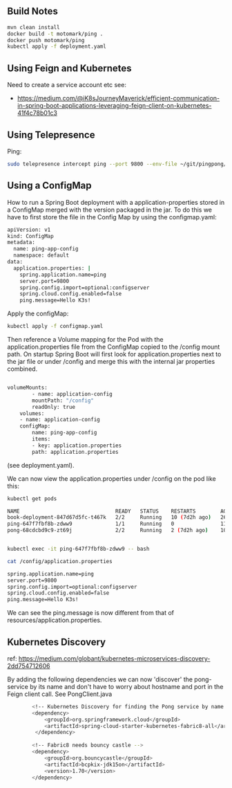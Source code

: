 ## Build Notes

```bash
mvn clean install
docker build -t motomark/ping .
docker push motomark/ping
kubectl apply -f deployment.yaml  
```

## Using Feign and Kubernetes
Need to create a service account etc see:
* https://medium.com/@iK8sJourneyMaverick/efficient-communication-in-spring-boot-applications-leveraging-feign-client-on-kubernetes-41f4c78b01c3

## Using Telepresence
Ping:

```bash
sudo telepresence intercept ping --port 9800 --env-file ~/git/pingpong/ping/ping.env
```

## Using a ConfigMap 

How to run a Spring Boot deployment with a application-properties stored in a ConfigMap merged with the version packaged in the jar. To do this we have to first store the file in the Config Map by using the configmap.yaml:

```bash
apiVersion: v1
kind: ConfigMap
metadata:
  name: ping-app-config
  namespace: default
data:
  application.properties: |
    spring.application.name=ping
    server.port=9800
    spring.config.import=optional:configserver
    spring.cloud.config.enabled=false
    ping.message=Hello K3s!

```

Apply the configMap:

```bash
kubectl apply -f configmap.yaml 
```

Then reference a Volume mapping for the Pod with the application.properties file from the ConfigMap copied to the /config mount path. 
On startup Spring Boot will first look for application.properties next to the jar file or under /config and merge this with the internal jar properties combined.

```bash

volumeMounts:
        - name: application-config 
        mountPath: "/config"
        readOnly: true
    volumes:
    - name: application-config
    configMap:
        name: ping-app-config
        items:
        - key: application.properties 
        path: application.properties

```
(see deployment.yaml).

We can now view the application.properties under /config on the pod like this:

```bash
kubectl get pods

NAME                               READY   STATUS    RESTARTS        AGE
book-deployment-847d67d5fc-t467k   2/2     Running   10 (7d2h ago)   26d
ping-647f7fbf8b-zdww9              1/1     Running   0               11m
pong-68cdcbd9c9-zt69j              2/2     Running   2 (7d2h ago)    10d


kubectl exec -it ping-647f7fbf8b-zdww9 -- bash

cat /config/application.properties

spring.application.name=ping
server.port=9800
spring.config.import=optional:configserver
spring.cloud.config.enabled=false
ping.message=Hello K3s!

```

We can see the ping.message is now different from that of resources/application.properties.

## Kubernetes Discovery

ref: https://medium.com/globant/kubernetes-microservices-discovery-2dd754712606

By adding the following dependencies we can now 'discover' the pong-service by its name and don't have to worry about hostname and port in the Feign client call. See PongClient.java

```bash
        <!-- Kubernetes Discovery for finding the Pong service by name. -->
        <dependency>
            <groupId>org.springframework.cloud</groupId>
            <artifactId>spring-cloud-starter-kubernetes-fabric8-all</artifactId>
         </dependency>
         
        <!-- Fabric8 needs bouncy castle -->
        <dependency>
            <groupId>org.bouncycastle</groupId>
            <artifactId>bcpkix-jdk15on</artifactId>
            <version>1.70</version>
        </dependency>
```

